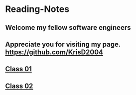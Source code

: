 # Reading-Notes

## Welcome my fellow software engineers

## Appreciate you for visiting my page. https://github.com/KrisD2004

## [Class 01](/Reading-Notes/Class01)

## [Class 02](/Reading-Notes/Class02)
